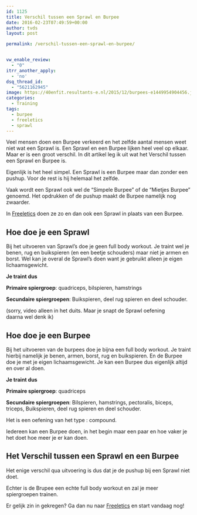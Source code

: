 ```yaml
---
id: 1125
title: Verschil tussen een Sprawl en Burpee
date: 2016-02-23T07:49:59+00:00
author: tvds
layout: post

permalink: /verschil-tussen-een-sprawl-en-burpee/


vw_enable_review:
  - "0"
itrr_another_apply:
  - 'no'
dsq_thread_id:
  - "5621162945"
image: https://40enfit.resultants-e.nl/2015/12/burpees-e1449954904456.jpg
categories:
  - Training
tags:
  - burpee
  - freeletics
  - sprawl
---
```

Veel mensen doen een Burpee verkeerd en het zelfde aantal mensen weet niet wat een Sprawl is. Een Sprawl en een Burpee lijken heel veel op elkaar. Maar er is een groot verschil. In dit artikel leg ik uit wat het Verschil tussen een Sprawl en Burpee is.<!--more-->

Eigenlijk is het heel simpel. Een Sprawl is een Burpee maar dan zonder een pushup. Voor de rest is hij helemaal het zelfde.

Vaak wordt een Sprawl ook wel de &#8220;Simpele Burpee&#8221; of de &#8220;Mietjes Burpee&#8221; genoemd. Het opdrukken of de pushup maakt de Burpee namelijk nog zwaarder.

In <a href="https://www.freeletics.com/r/theov-SywtcT" target="_blank">Freeletics</a> doen ze zo en dan ook een Sprawl in plaats van een Burpee.

## Hoe doe je een Sprawl

Bij het uitvoeren van Sprawl&#8217;s doe je geen full body workout. Je traint wel je benen, rug en buikspieren (en een beetje schouders) maar niet je armen en borst. Wel kan je overal de Sprawl&#8217;s doen want je gebruikt alleen je eigen lichaamsgewicht.

**Je traint dus**

**Primaire spiergroep**: quadriceps, bilspieren, hamstrings
  
**Secundaire spiergroepen**: Buikspieren, deel rug spieren en deel schouder.

(sorry, video alleen in het duits. Maar je snapt de Sprawl oefening daarna wel denk ik)



## Hoe doe je een Burpee

Bij het uitvoeren van de burpees doe je bijna een full body workout. Je traint hierbij namelijk je benen, armen, borst, rug en buikspieren. En de Burpee doe je met je eigen lichaamsgewicht. Je kan een Burpee dus eigenlijk altijd en over al doen.

**Je traint dus**

**Primaire spiergroep**: quadriceps
  
**Secundaire spiergroepen**: Bilspieren, hamstrings, pectoralis, biceps, triceps, Buikspieren, deel rug spieren en deel schouder.

Het is een oefening van het type : compound.

Iedereen kan een Burpee doen, in het begin maar een paar en hoe vaker je het doet hoe meer je er kan doen.



## Het Verschil tussen een Sprawl en een Burpee

Het enige verschil qua uitvoering is dus dat je de pushup bij een Sprawl niet doet.

Echter is de Brupee een echte full body workout en zal je meer spiergroepen trainen.

Er gelijk zin in gekregen? Ga dan nu naar <a href="https://www.freeletics.com/r/theov-SywtcT" target="_blank">Freeletics</a> en start vandaag nog!
